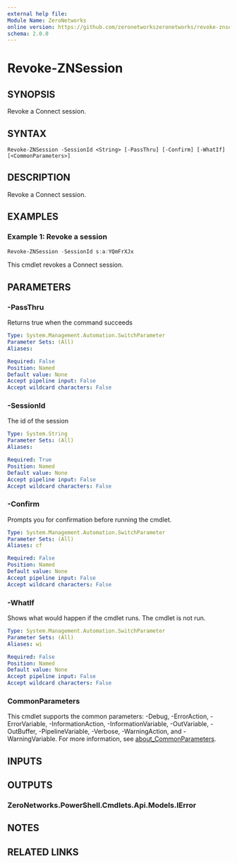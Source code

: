 ```yaml
---
external help file:
Module Name: ZeroNetworks
online version: https://github.com/zeronetworkszeronetworks/revoke-znsession
schema: 2.0.0
---
```


# Revoke-ZNSession

## SYNOPSIS
Revoke a Connect session.

## SYNTAX

```
Revoke-ZNSession -SessionId <String> [-PassThru] [-Confirm] [-WhatIf] [<CommonParameters>]
```

## DESCRIPTION
Revoke a Connect session.

## EXAMPLES

### Example 1: Revoke a session
```powershell
Revoke-ZNSession -SessionId s:a:YQmFrXJx

```

This cmdlet revokes a Connect session.

## PARAMETERS

### -PassThru
Returns true when the command succeeds

```yaml
Type: System.Management.Automation.SwitchParameter
Parameter Sets: (All)
Aliases:

Required: False
Position: Named
Default value: None
Accept pipeline input: False
Accept wildcard characters: False
```

### -SessionId
The id of the session

```yaml
Type: System.String
Parameter Sets: (All)
Aliases:

Required: True
Position: Named
Default value: None
Accept pipeline input: False
Accept wildcard characters: False
```

### -Confirm
Prompts you for confirmation before running the cmdlet.

```yaml
Type: System.Management.Automation.SwitchParameter
Parameter Sets: (All)
Aliases: cf

Required: False
Position: Named
Default value: None
Accept pipeline input: False
Accept wildcard characters: False
```

### -WhatIf
Shows what would happen if the cmdlet runs.
The cmdlet is not run.

```yaml
Type: System.Management.Automation.SwitchParameter
Parameter Sets: (All)
Aliases: wi

Required: False
Position: Named
Default value: None
Accept pipeline input: False
Accept wildcard characters: False
```

### CommonParameters
This cmdlet supports the common parameters: -Debug, -ErrorAction, -ErrorVariable, -InformationAction, -InformationVariable, -OutVariable, -OutBuffer, -PipelineVariable, -Verbose, -WarningAction, and -WarningVariable. For more information, see [about_CommonParameters](http://go.microsoft.com/fwlink/?LinkID=113216).

## INPUTS

## OUTPUTS

### ZeroNetworks.PowerShell.Cmdlets.Api.Models.IError

## NOTES

## RELATED LINKS

